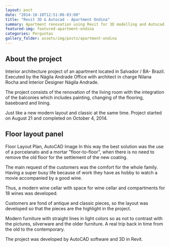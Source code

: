 ```yaml
---
layout: post
date: "2014-10-10T12:51:06-03:00"
title: "Revit 3D & Autocad - Apartment Ondina"
summary: Apartment renovation using Revit for 3D modelling and Autocad
featured-img: featured-apartment-ondina
categories: Perguntas
gallery_folder: assets/img/posts/apartment-ondina
---
```


## About the project


Interior architecture project of an apartment located in Salvador / BA- Brazil. 
Executed by the Nágila Andrade Office with architect in charge Nilana Rocha and Interior Designer Nágila Andrade. 

The project consists of the renovation of the living room with the integration of the balconies which includes painting, changing of the flooring, baseboard and lining.

Just like a new modern layout and classic at the same time.
Project started on August 21 and completed on October 4, 2014.


## Floor layout panel

Floor Layout Plan, AutoCAD Image
In this way the best solution was the use of a porcelanato and a mortar "floor-to-floor", when there is no need to remove the old floor for the settlement of the new coating.

The main request of the customers was the comfort for the whole family. Having a super busy life because of work they have as hobby to watch a movie accompanied by a good wine. 

Thus, a modern wine cellar with space for wine cellar and compartments for 18 wines was developed.

Customers are fond of antique and classic pieces, so the layout was developed so that the pieces are the highlight in the project. 

Modern furniture with straight lines in light colors so as not to contrast with the pictures, silverware and the older furniture. A real trip back in time from the old to the contemporary.

The project was developed by AutoCAD software and 3D in Revit.